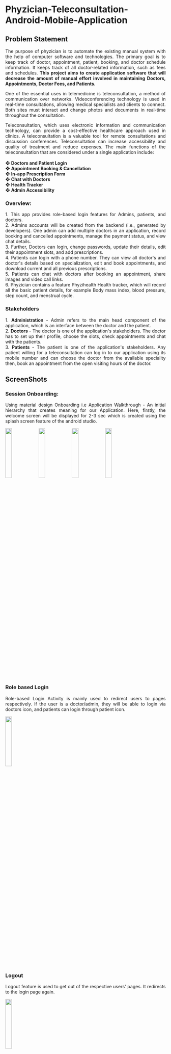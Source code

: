 # Phyzician-Teleconsultation-Android-Mobile-Application

## Problem Statement
<p align = "justify">
The purpose of phyzician is to automate the existing manual system with the help of computer software and technologies. The primary goal is to keep track of doctor, appointment, patient, booking, and doctor schedule
information. It keeps track of all doctor-related information, such as fees and schedules. <b> This project aims to create application software that will decrease the amount of manual effort involved in maintaining
Doctors, Appointments, Doctor Fees, and Patients.</b> 

<p align = "justify">
One of the essential uses in telemedicine is teleconsultation, a method of communication over networks. Videoconferencing technology is used in real-time consultations, allowing medical specialists and clients
to connect. Both sites must interact and change photos and documents in real-time throughout the consultation. </p>

<p align = "justify">
Teleconsultation, which uses electronic information and communication technology, can provide a cost-effective healthcare approach used in clinics. A teleconsultation is a valuable tool for remote
consultations and discussion conferences. Teleconsultation can increase accessibility and quality of treatment and reduce expenses. The main
functions of the teleconsultation that are considered under a single application include:<br/><br/>
<b>❖ Doctors and Patient Login <br/>
❖ Appointment Booking & Cancellation <br/>
❖ In-app Prescription Form <br/>
❖ Chat with Doctors <br/>
❖ Health Tracker<br/>
❖ Admin Accessibility
</b> <br/>
</p>

### Overview: <br/>
<p align = "justify">
1. This app provides role-based login features for Admins, patients, and doctors. <br/>
2. Admins accounts will be created from the backend (i.e., generated by developers). One admin can
add multiple doctors in an application, record booking and cancelled appointments, manage the
payment status, and view chat details.<br/>
3. Further, Doctors can login, change passwords, update their details, edit their appointment slots,
and add prescriptions.<br/>
4. Patients can login with a phone number. They can view all doctor's and doctor's details based on
specialization, edit and book appointments, and download current and all previous prescriptions.<br/>
5. Patients can chat with doctors after booking an appointment, share images and video call links.<br/> 
6. Phyzician contains a feature Phyzihealth Health tracker, which will record all the basic patient
details, for example Body mass index, blood pressure, step count, and menstrual cycle.<br/> 
</p>

### Stakeholders
<p align = "justify">
1. <b> Administration </b> - Admin refers to the main head component of the application, which is an interface between the doctor and the patient.<br/>
2. <b> Doctors  </b> - The doctor is one of the application's stakeholders. The doctor has to set up their profile, choose the slots, check appointments and chat with the patients.<br/>
3. <b> Patients  </b> - The patient is one of the application's stakeholders. Any patient willing for a teleconsultation can log in to our application using its mobile number and can choose the doctor from the available speciality then, book an appointment from the open visiting hours of the doctor.<br/>
</p>

## ScreenShots

### Session Onboarding:
<p align = "justify"> Using material design Onboarding i.e Application Walkthrough - An initial hierarchy that creates meaning for our Application. Here, firstly, the welcome screen will be displayed for 2-3 sec which is created using the splash screen feature of the android studio.<p> 
<p float = "left">
<img src="https://user-images.githubusercontent.com/43794593/154730818-f73b074d-d741-40bd-b64f-f93798f21957.png" width=20% height=20%>    <img src="https://user-images.githubusercontent.com/43794593/154730825-7e6237f2-9f92-4494-95e7-30bd22bca1a4.png" width=20% height=20%>     <img src="https://user-images.githubusercontent.com/43794593/154730828-7f5e9f81-aab4-49bf-b942-5122bd850e76.png" width=20% height=20%>     <img src="https://user-images.githubusercontent.com/43794593/154730832-74288c24-fc43-4b01-b4ad-6f63003fca3f.png" width=20% height=20%>
</p>

### Role based Login
<p align = "justify"> Role-based Login Activity is mainly used to redirect users to pages respectively. If the user is a doctor/admin, they will be able to login via doctors icon, and patients can login through patient icon. </p> 
<img src="https://user-images.githubusercontent.com/43794593/154730840-50ff5073-593b-493e-83c2-c5b0fede32b9.png" width=20% height=20%>

### Logout
<p align = "justify"> Logout feature is used to get out of the respective users' pages. It redirects to the login page again. </p> 
<img src="https://user-images.githubusercontent.com/43794593/154731854-33c3c711-2d73-4636-ad70-8e3c8d258431.png" width=20% height=20%> 

### Administration
<p align = "justify">  Admin refers to the main head component of the application, which is an interface between the doctor and the patient. The admin has the list of all the doctors available. It also has to verify the payments for the final confirmation of the appointments. It has the right to add a doctor to the available doctors in the application. Admin has the view of all the chats that are taking place between the patients with their respective doctors. The navigation drawer is present, which contains all the features available to the admin. </p>

#### Login
<p align = "justify"> Admins login credentials will be generated from the backend, containing login id and password. While
logging in for the first time, an email will get verified using the firebase authentication method, and they have the right to reset their password. </p> 
<p float = "left">
<img src="https://user-images.githubusercontent.com/43794593/154749058-5da897b8-563f-4447-9b55-887afc8b4a36.png" width=20% height=20%>    <img src="https://user-images.githubusercontent.com/43794593/154749087-debbf5f4-b4f7-4b4d-ad73-dacba51d4f3a.png" width=20% height=20%> </p> 

#### All Doctors
<p align = "justify"> After login, the admin will see the list of all the available doctors who are currently providing the
teleconsultation. On clicking any doctor, the doctor's details are shown in another activity. The details
include today's availability, description of the doctor and consultation fees. A search bar is added, which
searches the doctors from the text input using the addTextChangedListener method of searchview. </p> 
<img src="https://user-images.githubusercontent.com/43794593/154749216-5d75be7e-58d3-4111-993e-f0df967a4426.png" width=20% height=20%>

#### Add Doctors 
<p align = "justify"> Admin has a right to add doctors at any time. The createUserWithEmailAndPassword() method is used to
register a new doctor, which requires two parameters: the email address and the password. Admin will
add doctors full name, email id, and password in the respected Edittext boxes to generate doctors'
credentials using the Register user button. After successful registration, the toast “Doctor added
successfully” will be visible. </p> 
<p float = "left">
<img src="https://user-images.githubusercontent.com/43794593/154749293-ea776ecc-d76c-4084-9242-d8b0efcb9c72.png" width=20% height=20%>    <img src="https://user-images.githubusercontent.com/43794593/154749299-7bb79982-32d0-4c2a-ad95-5669a6f93296.png" width=20% height=20%> </p>

#### Chats
<p align = "justify">The admin can view the chats that are taking place between the patient and respective appointment
booked doctor. There is a drop-down list that contains the doctors, and after selecting the doctor, the list
of the chats of the patients (Name and Phone Number) are visible using recycler view. The admin can
click on any patient and view the conversations that have taken place. </p> 
<p float = "left">
<img src="https://user-images.githubusercontent.com/43794593/154753203-be489bee-71a6-4c84-a6a3-88f93976026f.png" width=20% height=20%>    <img src="https://user-images.githubusercontent.com/43794593/154753212-64ff1f76-9e6e-4c73-98ae-a6cfa25a8b41.png" width=20% height=20%> </p>

#### All Appointments
<p align = "justify"> The admin can look at all the current and previous appointments between the patient and respective
doctor. There is a drop-down list that contains the doctors, and after selecting the doctor, the list of all the
previous and current appointments are visible in their respective fragments using recycler view. The
admin can see the patient name, contact number, date and time of the appointment, and its status. If the
payment is completed, the status is visible as "Payment Verified and Booked!" in green. Otherwise, if the
doctor cancels the appointment, it shows "Cancelled Appointment by Doctor!" in red. </p> 
<p float = "left">
<img src="https://user-images.githubusercontent.com/43794593/154754138-b273eb22-86f4-490b-b055-178be84f32a6.png" width=20% height=20%>    <img src="https://user-images.githubusercontent.com/43794593/154754149-39738e36-0aa1-403c-954e-449a19990e2a.png" width=20% height=20%> </p>

#### Payment Details
<p align = "justify"> The payments status page is created with the help of the viewpager layout manager that allows the user to navigate across data pages by swiping left and right. Here, it consists of two pages, "completed" and
"upcoming," where all the details containing user name, mobile number, transaction id, doctor's name,
date, and time regarding payments will be reflected using the recycler view. With the help of
ItemTouchHelper class, on the right swipe of recycler view, a pop will appear asking, "Do you want to
mark this payment as done? or cancel the appointment? If the response is Yes, then payment details will
be added in the Completed section otherwise, the respected appointment will get cancelled, and the user
will get notified about the cancellation.</p> 
<p float = "left">
<img src="https://user-images.githubusercontent.com/43794593/154754273-f96eb10b-900b-412f-86f0-66853573953e.png" width=20% height=20%>    <img src="https://user-images.githubusercontent.com/43794593/154754281-e2f0d346-023c-40c9-ade2-f1a0de223b69.png" width=20% height=20%>        <img src="https://user-images.githubusercontent.com/43794593/154754292-dd3851a9-5e17-409a-9518-566161608cbd.png" width=20% height=25%>       <img src="https://user-images.githubusercontent.com/43794593/154756105-ca587639-d387-4a32-b187-d0b581cca110.png" width=20% height=20%> </p>

#### Feedbacks
<p align = "justify">The admin can look at all the doctor's feedback from the appointments. There is a drop-down list that
contains the doctors, and after selecting the doctor, the list of all the feedbacks are visible using recycler
view. The admin can see the patient name, contact number, date and time of the appointment, and with the
click of the particular view holder, the feedback received is visible. The feedback status and rating stars
are visible using the RatingBar. </p> 
<p float = "left">
<img src="https://user-images.githubusercontent.com/43794593/154756196-869744ab-cd69-4460-bf68-81bb6237b0cb.png" width=20% height=20%>    <img src="https://user-images.githubusercontent.com/43794593/154756217-f183c73f-5c31-4162-b4a2-e8ab847a01e7.png" width=20% height=20%>        <img src="https://user-images.githubusercontent.com/43794593/154756240-f106ef05-bb8a-4aa7-8687-cdc476af61ab.png" width=20% height=20%></p>
<br/>

### Doctor
<p align = "justify">The doctor is one of the application's stakeholders. The doctor has to set up their profile, choose the slots, check appointments and chat with the patients. The doctor can upload and look at all the prescriptions of
the patient. The doctor can update its teleconsultation slots according to their availability. They can check
all the booked appointments and chat with the patients. </p> 

#### Login
<p align = "justify"> Doctors login credentials will be given by Admin, containing login id and password. While logging in for the first time, an email will get verified using
the firebase authentication method, and they have the right to reset their password.</p> 
<p float = "left">
<img src="https://user-images.githubusercontent.com/43794593/154756481-b752ad07-28dc-4b11-8992-409983525170.png" width=20% height=20%>    <img src="https://user-images.githubusercontent.com/43794593/154756490-52a7fd84-7ac5-4e98-b63b-65249f31ee67.png" width=20% height=20%>  </p>

#### Forgot/Update Password
<p align = "justify"> With the click of forgot password, the screen will appear containing edit text for
email id. With the reset button click, the user will receive a reset password email sent from Firebase
Console</p> 
<img src="https://user-images.githubusercontent.com/43794593/154756492-641214e9-c53c-4ff0-ae92-97feaf392667.png" width=20% height=20%>

#### View Profile
<p align = "justify"> If Doctor is logging in for the first time in the application, they have to update all the necessary details otherwise, there is an option to edit attributes in a profile section. The details to be added are Name,
Gender, Email, Speciality, Experience, Bio, Consultation Fees, Profile picture, and will be added in the
firebase. On the click of the Profile option, the profile of the doctor will be visible along with their image.</p>
<img src="https://user-images.githubusercontent.com/43794593/154756728-b2391cb4-a66a-49e0-ad0f-f0baed518d78.png" width=20% height=20%>

#### Update Profile
<p align = "justify">The doctor can update the details anytime by clicking on update details. </p> 
<p float = "left">
<img src="https://user-images.githubusercontent.com/43794593/154756789-4baf2cee-59cb-4a47-9860-a1018568c63a.png" width=20% height=20%>    <img src="https://user-images.githubusercontent.com/43794593/154756799-b1df43a3-dde5-4c7a-9006-e8d5cea35af2.png" width=20% height=20%>  </p>

#### Scheduled Appointments
<p align = "justify"> All the confirmed appointments of the doctor will be displayed on the first page using the recycler view. The doctor can see the patient's name, contact number, date and time of the appointment, and status. A search bar is added, which searches the patients from the date input using the addTextChangedListener()
method of searchview. Further on the click of recycler view, respected details of patient get displayed.</p>
<p float = "left">
<img src="https://user-images.githubusercontent.com/43794593/154756926-e0e186f4-598d-4c76-bb8d-3a2f10e5d07c.png" width=20% height=20%>  </p>

#### My Appointments
<p align = "justify">The doctor can look at all the current and previous appointments. The details of all the previous and
current appointments are visible in their respective fragments using a recycler view. The doctor can see
the patient's name, contact number, date and time of the appointment, and its status. </p> 
<p float = "left">
<img src="https://user-images.githubusercontent.com/43794593/154756984-42135608-7528-4b4f-a574-2356fc7ebac4.png" width=20% height=20%>    <img src="https://user-images.githubusercontent.com/43794593/154756996-6af77b05-1103-49d8-80bf-90d3c9949922.png" width=20% height=20%>  </p>

#### Your Slots
<p align = "justify"> The doctor can choose its visiting hours on respective dates for a week. The doctor can choose
from that drop-down and click on the select button. The doctor has first to choose the date, and then start and end times are visible. All the slots chosen are visible in the Your Chosen Slots section using the recycler view. The date, time and count of the booked slots by the patients are shown. The doctor can delete its chosen visiting hours by swiping the slot to the
right from the "Your Chosen Slots" section.</p> 
<p float = "left">
<img src="https://user-images.githubusercontent.com/43794593/154757039-d52fafa3-8a21-4bf2-aaca-b12b491b1889.png" width=20% height=20%>    <img src="https://user-images.githubusercontent.com/43794593/154757052-6923e841-7b7a-42e5-86f7-f3c3ea928f4e.png" width=20% height=20%>    <img src="https://user-images.githubusercontent.com/43794593/154757061-80c34f02-aaed-409e-9b07-ece6dec30237.png" width=20% height=20%>  </p>

#### Chats
<p align = "justify">The doctor can chat with the patients who have booked appointments with him. The list of the patients is
visible with their names and phone numbers. The doctor can click on any patient and initiate or reply to
the conversation. The chat window has a attach document/image button through which the doctor can
send or receive any image as chat. A send button sends the message typed by the doctor to the patient. </p>
<p float = "left">
<img src="https://user-images.githubusercontent.com/43794593/154760274-08d3a47b-d85c-426d-bd77-68813ff6ce60.png" width=20% height=20%>    <img src="https://user-images.githubusercontent.com/43794593/154753212-64ff1f76-9e6e-4c73-98ae-a6cfa25a8b41.png" width=20% height=20%> </p>

#### Prescriptions
<p align = "justify"> With the click of the upload prescription button, the screen will open where doctors can edit all the
details, and The same information will be reflected on the patient's side. Doctors can edit the patient's
name, gender, age, address, height, weight, instructions, consultation type, date, last lab report details,
Relevant points from history, Diagnosis information, examinations, and medications.  </p>
<p float = "left">
<img src="https://user-images.githubusercontent.com/43794593/154757520-1c9d92ac-0870-4b3b-8e47-e5e0a61ad153.png" width=20% height=20%>    <img src="https://user-images.githubusercontent.com/43794593/154757526-3e5621e2-ffc3-43b3-96bc-43302e73819a.png" width=20% height=20%> </p><br/>

### Patient
<p align = "justify"> The patient is one of the application's stakeholders. Any patient willing for a teleconsultation can log in to our application using its mobile number and receive OTP. The patient can choose the doctor from the available speciality and book an appointment from the open visiting hours of the doctor.</p> <br/>
<p float = "left">
<img src="https://user-images.githubusercontent.com/43794593/154757588-4964e71c-2076-45a7-a63a-0cb3d2691e0f.png" width=20% height=20%>    <img src="https://user-images.githubusercontent.com/43794593/154757599-c38faa53-9bfe-408d-885a-8bfcd25322ee.png" width=20% height=20%> </p>

#### Login
<p align = "justify"> The phone number authentication method is used on the patient's side, and the patient has to verify his
identity with his phone number. Here on the patient login page patient has to add his phone number in the
given edit text, After clicking the Get OTP button, Firebase will send an OTP to the number provided, and the patient has to input it in the following text field and then click the login button to confirm that the OTP is correct.</p> 
<p float = "left">
<img src="https://user-images.githubusercontent.com/43794593/154757608-d289423b-6864-4f52-bc6b-0166ba7e68b4.png" width=20% height=20%>    <img src="https://user-images.githubusercontent.com/43794593/154757620-4f5da234-51b7-47fd-a9ee-d26a07a36f13.png" width=20% height=20%> </p>

#### Our Doctors
<p align = "justify">After login, the patient can see the list of all the available doctors who are currently providing the
teleconsultation on our doctors' click. On clicking any doctor, the doctor's details are shown in another
activity.</p> 
<p float = "left">
<img src="https://user-images.githubusercontent.com/43794593/154757634-9eb679ec-2415-47a7-bdbf-a88c46be32c5.png" width=20% height=20%>  </p>

#### Find Doctors by Speciality
<p align = "justify"> After login, the patient can see the list of all the available specializations using the horizontal recycler view or search speciality in the grid recycler view. On clicking any doctor, the doctor's details are shown in another activity. The patient can click on any speciality, and the respective doctors are shown in the next activity. The patient can look at the profile of the doctors by clicking on the doctor list view.</p>
<p float = "left">
<img src="https://user-images.githubusercontent.com/43794593/154757646-ee3ca7dc-bba2-4bd9-901b-22f07151c617.png" width=20% height=20%>    <img src="https://user-images.githubusercontent.com/43794593/154757661-af91b4aa-15d7-43e6-be1e-c02bd5eebf33.png" width=20% height=20%> </p>

#### Know Your Doctor
<p align = "justify">Know your doctor screen contains all the details related to the doctor. The details include Name,
Specialized area of the doctor, today's availability, description of the doctor, contact details, and
consultation fees. The buttons All Prescription, Book Appointment and Chat are visible. </p> 
<p float = "left">
<img src="https://user-images.githubusercontent.com/43794593/154757680-beea25df-1464-4ca1-861d-840edd6427e0.png" width=20% height=20%>    <img src="https://user-images.githubusercontent.com/43794593/154757689-73e289fd-25fb-42a5-8817-4d2d6ff7d032.png" width=20% height=20%> </p>

#### All Prescriptions
<p align = "justify">With the click of the all prescription button, the screen will open where The recycler view, adapter, and view holders present the Doctor's name, date, and time. If the patient is opening a prescription for the first time mandatory page to provide doctors, feedback will appear on clicking any prescription. Otherwise, all the details will be displayed</p> 
<p float = "left">
<img src="https://user-images.githubusercontent.com/43794593/154758084-7bddcc13-cf8d-4bf4-8c43-24a1488a86fd.png" width=20% height=20%>    <img src="https://user-images.githubusercontent.com/43794593/154758099-6c5c8a02-cbca-4105-9212-53e0968c2847.png" width=20% height=20%>    <img src="https://user-images.githubusercontent.com/43794593/154758113-ed58f38d-6cb3-4c9d-b1b4-52dad8ddfa04.png" width=20% height=20%> </p>

#### Book Appointment
<p align = "justify"> The booking appointment shows the doctor name, display picture and bio. The devs.mulham.horizontalcalendar.HorizontalCalendar has been used to display the calendar. The patient selects the dates by scrolling. The time slots are visible in the drop-down respective to the date selected. The patient has to enter their name and add any Questions for Doctor?. With the click of Pay Consultation Fees, the patient is redirected to another activity, where the doctor's consultation fees are visible. The patient can make the payment through the provided payment link and update the details with the Transaction ID. With the Book Appointment Button click, the appointment gets booked, and the final status is updated in the Your Appointments tab.</p>
<p float = "left">
<img src="https://user-images.githubusercontent.com/43794593/154758370-8d053720-125f-40a9-aafc-a8335626d390.png" width=20% height=20%>    <img src="https://user-images.githubusercontent.com/43794593/154758383-a05c4b10-72e2-4c5a-b5fe-a62557789b5d.png" width=20% height=20%>     <img src="https://user-images.githubusercontent.com/43794593/154758391-ea0e9bbc-41dc-47ff-bf0f-1808582511da.png" width=20% height=20%></p>

#### Your Appointments
<p align = "justify">The patient can look at all the current and previous appointments. The details of all the previous and
current appointments are visible in their respective fragments using a recycler view. The patient can see
the doctor's name, specialization, appointment date and time, transaction ID, payment status, and
appointment status. </p> 
<p float = "left">
<img src="https://user-images.githubusercontent.com/43794593/154758406-de84ef5c-4c5e-46a1-9637-5fd491751b54.png" width=20% height=20%>    <img src="https://user-images.githubusercontent.com/43794593/154758556-4c4ba3fc-8c81-4b32-9049-416a265c4556.png" width=20% height=20%> </p>

#### Chats
<p align = "justify"> The patient can chat with the doctors who have booked appointments with him. The doctor's name and
image as a display picture will be visible to patients to initiate or reply to the conversation. The chat
window has a attach document/image button through which the patient can send or receive any image as
chat. A send button sends the message typed by the doctor to the patient. The date and time of the
message sent or received are also visible.</p> 
<p float = "left">
<img src="https://user-images.githubusercontent.com/43794593/154758598-8453ac87-e892-4dbc-9794-95ddc3240d5a.png" width=20% height=20%>    <img src="https://user-images.githubusercontent.com/43794593/154758607-cc4ff0aa-7da9-4c0d-9c38-15793c2413df.png" width=20% height=20%>      <img src="https://user-images.githubusercontent.com/43794593/154758710-d764326f-fabb-4eb4-b8ee-3af8d194a34e.png" width=20% height=20%>    <img src="https://user-images.githubusercontent.com/43794593/154758716-eb0da0fa-4f02-4a72-92ae-0ebb7b201cd7.png" width=20% height=20%> </p><br/>
<br/>

### PhyziHealth
<p align = "justify"> This feature is available on the Patient Side. It acts as a fitness tracker which records the BMI, Daily Steps, Blood Pressure and Menstrual Cycle. The patient can choose the PhyziHealth option available in
the Navigation drawer. This module helps in the maintenance of the physical health of the patient. The
patient must permit the ACTIVITY_RECOGNITION to track the activity using mobile sensors.</p>
<img src="https://user-images.githubusercontent.com/43794593/154758851-d9d17b1d-f5c7-49a0-96b5-a5079cd0e26c.png" width=20 height=20>
<br/>

#### BMI
<p align = "justify">The BMI is based on a person's height and weight. BMI = kg/m2, where kg represents a person's weight
in kilograms and m2 represents their height in meters squared. Here the user has to enter weight and height in the respected edit text fields, and with the click of calculating BMI button, As a result, BMI value and weight status will be displayed. </p>
<p float = "left">
<img src="https://user-images.githubusercontent.com/43794593/154759155-8794eafa-30aa-42e9-a49f-e6de25988afd.png" width=20% height=20%>    <img src="https://user-images.githubusercontent.com/43794593/154759057-5f711e2a-7f76-4aa9-8563-0612ef3c3e52.png" width=20% height=20%> </p>

#### Step Counter
<p align = "justify"> The patient can keep track of the daily steps with the distance travelled in km and calories burnt in cal. The horizontal calendar is visible at the top, pointing at the current date. The permission ACTIVITY_RECOGNITION is checked if it has been granted, then the step counter service is started in the background. The TYPE_STEP_COUNTER sensor is used, which registers the listener and updates the steps simultaneously as it tracks them using the Step sensor. The distance in cm is calculated as the product of 74*number of steps which are converted into kms. Then the calories burnt is calculated by the product of 0.04*number of steps. The steps, calories, and distance are visible in their edit text boxes.</p> 
<p float = "left">
<img src="https://user-images.githubusercontent.com/43794593/154759068-8f562591-f7a6-450a-ac02-0d648feec440.png" width=20% height=20%>    <img src="https://user-images.githubusercontent.com/43794593/154759076-34c89a1d-a17a-40fb-879e-ad13e117d73e.png" width=20% height=20%> </p>

#### Blood Pressure
<p align = "justify">Phyzihealth has an option to record blood pressure to keep an eye on your health and is designed to
monitor and record both diastolic and systolic blood pressure, as well as your pulse rate. The user
selects the dates by scrolling and is picked up using the setCalendarListener() function. With the click of
dates on the calendar, the user can check previously recorded systolic and diastolic blood pressures.  </p> 
<p float = "left">
<img src="https://user-images.githubusercontent.com/43794593/154759322-ae4b8988-e470-4599-a826-6259be1e1f62.png" width=20% height=20%>    <img src="https://user-images.githubusercontent.com/43794593/154759328-1cdfd048-a126-44c6-b6a6-4dbd25dca95e.png" width=20% height=20%> <img src="https://user-images.githubusercontent.com/43794593/154759341-322ea8c4-d383-47ff-91b8-a3068577514b.png" width=20% height=20%></p>

#### Women’s Health
<p align = "justify"> Women's Health contains a menstruation tracker where savvi.rangedatepicker.CalendarPickerView() is
used for calendar. The click of duration will display the pop-up box to edit the cycle duration, and the upcoming date displays the next five months predicted dates. The home button redirects the patient to the home page. </p> 
<p float = "left">
<img src="https://user-images.githubusercontent.com/43794593/154759363-f96fe115-86d4-4d7f-9868-ee89bf5a88c0.png" width=20% height=20%>    <img src="https://user-images.githubusercontent.com/43794593/154759356-b11634e0-efff-4a55-be49-34e835adf33b.png" width=20% height=20%> <img src="https://user-images.githubusercontent.com/43794593/154759438-ec475216-1228-41c0-9380-87ac49e62642.png" width=20% height=20%>    <img src="https://user-images.githubusercontent.com/43794593/154759457-7d5fb9fb-0187-4580-8921-15d92512a379.png" width=20% height=20%>    <img src="https://user-images.githubusercontent.com/43794593/154759466-4203b31b-2f42-4667-9dc7-d7c9defe75ab.png" width=20% height=20%></p>





